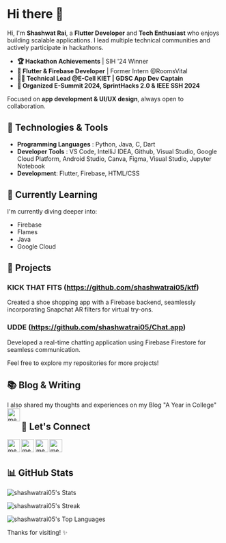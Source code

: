 # Hi there 👋

 
Hi, I'm **Shashwat Rai**, a **Flutter Developer** and **Tech Enthusiast** who enjoys building scalable applications. I lead multiple technical communities and actively participate in hackathons.  

- **🏆 Hackathon Achievements** | SIH '24 Winner
- **📱 Flutter & Firebase Developer** | Former Intern @RoomsVital  
- **👨‍💻 Technical Lead @E-Cell KIET | GDSC App Dev Captain**  
- **🚀 Organized E-Summit 2024, SprintHacks 2.0 & IEEE SSH 2024**  

Focused on **app development & UI/UX design**, always open to collaboration.  


## 🔧 Technologies & Tools

- **Programming Languages** : Python, Java, C, Dart
- **Developer Tools** : VS Code, IntelliJ IDEA, Github, Visual Studio, Google Cloud Platform, Android Studio, Canva, Figma, Visual Studio, Jupyter Notebook
- **Development**: Flutter, Firebase, HTML/CSS

## 🌱 Currently Learning

I'm currently diving deeper into:
- Firebase
- Flames
- Java
- Google Cloud

## 🚀 Projects

### KICK THAT FITS (https://github.com/shashwatrai05/ktf)
Created a shoe shopping app with a Firebase backend, seamlessly incorporating Snapchat AR filters for virtual try-ons.

### UDDE (https://github.com/shashwatrai05/Chat.app)
Developed a real-time chatting application using Firebase Firestore for seamless communication.

Feel free to explore my repositories for more projects!

## 📚 Blog & Writing

I also shared my thoughts and experiences on my Blog "A Year in College"
<a href="https://medium.com/@shashwatrai05/a-year-in-the-college-46d62e1fe132" target="_blank">
  <img align="left" alt="medium" height="30px" src="https://img.shields.io/badge/medium-%2312100E.svg?&style=for-the-badge&logo=medium&logoColor=white" />
</a>

## 🤝 Let's Connect

<a href="https://www.linkedin.com/in/shashwatrai05/" target="_blank">
  <img align="left" alt="medium" width="30px" src="https://img.freepik.com/premium-vector/square-linkedin-logo-isolated-white-background_469489-892.jpg" />
</a>

<a href="https://twitter.com/shashwatrai05" target="_blank">
  <img align="left" alt="medium" width="30px" src="https://img.freepik.com/free-vector/new-2023-twitter-logo-x-icon-design_1017-45418.jpg?size=338&ext=jpg&ga=GA1.1.1700460183.1709164800&semt=ais" />
</a>

<a href="https://www.commudle.com/users/shashwatrai05" target="_blank">
  <img align="left" alt="medium" height="30px" src="https://www.commudle.com/assets/images/commudle-logo-full.png" />
</a>
<a href="https://discord.com/#0118" target="_blank">
  <img align="left" alt="medium" height="30px" src="https://assets-global.website-files.com/6257adef93867e50d84d30e2/636e0a6a49cf127bf92de1e2_icon_clyde_blurple_RGB.png" />
</a>
<br><br>

## 📊 GitHub Stats

![shashwatrai05's Stats](https://github-readme-stats.vercel.app/api?username=shashwatrai05&theme=vue-dark&show_icons=true&hide_border=true&count_private=true)

![shashwatrai05's Streak](https://github-readme-streak-stats.herokuapp.com/?user=shashwatrai05&theme=vue-dark&hide_border=true)

![shashwatrai05's Top Languages](https://github-readme-stats.vercel.app/api/top-langs/?username=shashwatrai05&theme=vue-dark&show_icons=true&hide_border=true&layout=compact)

Thanks for visiting! ✨

